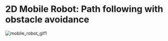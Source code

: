 # 2D Mobile Robot: Path following with obstacle avoidance

![mobile_robot_gif1](https://github.com/mkeari/mobile_robot/tree/main/misc/mobile_robot_gif1.gif)
